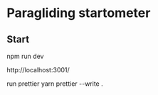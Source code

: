 # Paragliding startometer

## Start

npm run dev

http://localhost:3001/

run prettier
yarn prettier --write .
